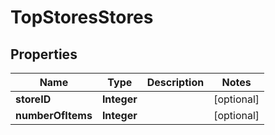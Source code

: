 # TopStoresStores

## Properties
Name | Type | Description | Notes
------------ | ------------- | ------------- | -------------
**storeID** | **Integer** |  |  [optional]
**numberOfItems** | **Integer** |  |  [optional]
